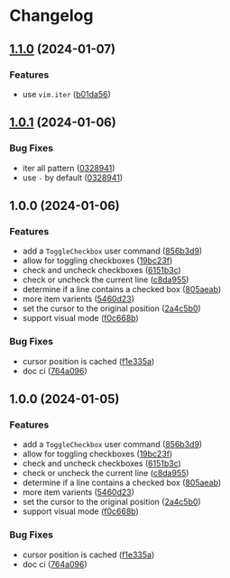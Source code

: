 # Changelog

## [1.1.0](https://github.com/phanen/toggle-checkbox.nvim/compare/v1.0.1...v1.1.0) (2024-01-07)


### Features

* use `vim.iter` ([b01da56](https://github.com/phanen/toggle-checkbox.nvim/commit/b01da56f468e6ac0b3aa261b7c28ec44866ee37f))

## [1.0.1](https://github.com/phanen/toggle-checkbox.nvim/compare/v1.0.0...v1.0.1) (2024-01-06)


### Bug Fixes

* iter all pattern ([0328941](https://github.com/phanen/toggle-checkbox.nvim/commit/03289416807beb8172aed56a2a0a99900dd32dbc))
* use `-` by default ([0328941](https://github.com/phanen/toggle-checkbox.nvim/commit/03289416807beb8172aed56a2a0a99900dd32dbc))

## 1.0.0 (2024-01-06)


### Features

* add a `ToggleCheckbox` user command ([856b3d9](https://github.com/phanen/toggle-checkbox.nvim/commit/856b3d99cde6eac0a0ab6085d2a5fca695b02352))
* allow for toggling checkboxes ([19bc23f](https://github.com/phanen/toggle-checkbox.nvim/commit/19bc23fc3e98869570f2baa9814f27eaa57cc659))
* check and uncheck checkboxes ([6151b3c](https://github.com/phanen/toggle-checkbox.nvim/commit/6151b3c0e21c2ec65861927037892ae548190f08))
* check or uncheck the current line ([c8da955](https://github.com/phanen/toggle-checkbox.nvim/commit/c8da95500405470af90fba34bc6a8affbcf897d9))
* determine if a line contains a checked box ([805aeab](https://github.com/phanen/toggle-checkbox.nvim/commit/805aeab26557e3b0c2da60db4caec04307ca5c25))
* more item varients ([5460d23](https://github.com/phanen/toggle-checkbox.nvim/commit/5460d239c69f7643753d0f21d92c914ecc8b8014))
* set the cursor to the original position ([2a4c5b0](https://github.com/phanen/toggle-checkbox.nvim/commit/2a4c5b068254f6162a733cb6f99b479e72379fef))
* support visual mode ([f0c668b](https://github.com/phanen/toggle-checkbox.nvim/commit/f0c668b27cbc7aa82df14d4d4774450a18f76d2d))


### Bug Fixes

* cursor position is cached ([f1e335a](https://github.com/phanen/toggle-checkbox.nvim/commit/f1e335a96d71a5de75458e24d8a50c09babe4a96))
* doc ci ([764a096](https://github.com/phanen/toggle-checkbox.nvim/commit/764a0967006e938525bff3199989b8c269b35470))

## 1.0.0 (2024-01-05)


### Features

* add a `ToggleCheckbox` user command ([856b3d9](https://github.com/phanen/toggle-checkbox.nvim/commit/856b3d99cde6eac0a0ab6085d2a5fca695b02352))
* allow for toggling checkboxes ([19bc23f](https://github.com/phanen/toggle-checkbox.nvim/commit/19bc23fc3e98869570f2baa9814f27eaa57cc659))
* check and uncheck checkboxes ([6151b3c](https://github.com/phanen/toggle-checkbox.nvim/commit/6151b3c0e21c2ec65861927037892ae548190f08))
* check or uncheck the current line ([c8da955](https://github.com/phanen/toggle-checkbox.nvim/commit/c8da95500405470af90fba34bc6a8affbcf897d9))
* determine if a line contains a checked box ([805aeab](https://github.com/phanen/toggle-checkbox.nvim/commit/805aeab26557e3b0c2da60db4caec04307ca5c25))
* more item varients ([5460d23](https://github.com/phanen/toggle-checkbox.nvim/commit/5460d239c69f7643753d0f21d92c914ecc8b8014))
* set the cursor to the original position ([2a4c5b0](https://github.com/phanen/toggle-checkbox.nvim/commit/2a4c5b068254f6162a733cb6f99b479e72379fef))
* support visual mode ([f0c668b](https://github.com/phanen/toggle-checkbox.nvim/commit/f0c668b27cbc7aa82df14d4d4774450a18f76d2d))


### Bug Fixes

* cursor position is cached ([f1e335a](https://github.com/phanen/toggle-checkbox.nvim/commit/f1e335a96d71a5de75458e24d8a50c09babe4a96))
* doc ci ([764a096](https://github.com/phanen/toggle-checkbox.nvim/commit/764a0967006e938525bff3199989b8c269b35470))

